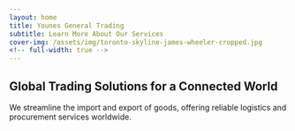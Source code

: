 ```yaml
---
layout: home
title: Younes General Trading
subtitle: Learn More About Our Services
cover-img: /assets/img/toronto-skyline-james-wheeler-cropped.jpg
<!-- full-width: true -->
---
```


<section class="page-section hero-section">
	<div class="text-center">
		<h1>Global Trading Solutions for a Connected World</h1>
		<p>We streamline the import and export of goods, offering reliable logistics and procurement services worldwide.</p>
	</div>
</section>

<div class="cut-buffer"></div>

